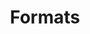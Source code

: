 ---
title: Formats
excerpt: "Guides related to how you format and markup your content."
categories: browse
tags: [Writing and structure,Sub,Formats]
primary_tag: Writing and structure
secondary_tag: Formats
comments: false
share: true
identifier: writing-and-structure
---